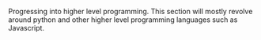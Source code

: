 Progressing into higher level programming.
This section will mostly revolve around python and other higher level programming languages such as Javascript.

